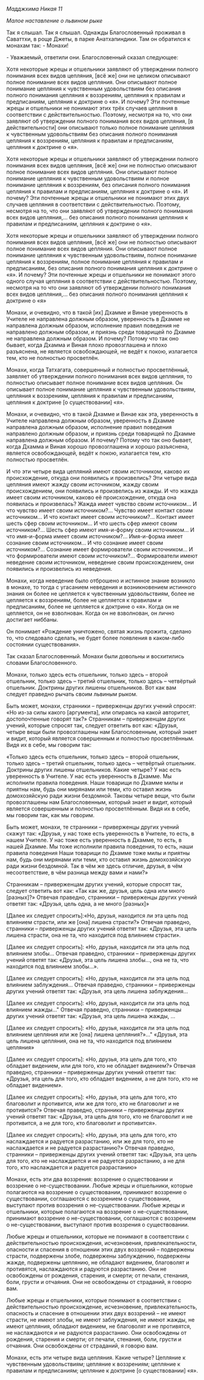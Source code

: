 *Мадджхима Никая 11*

*Малое наставление о львином рыке*

Так я слышал\. Так я слышал\. Однажды Благословенный проживал в Саваттхи, в роще Джеты, в парке Анатхапиндики\. Там он обратился к монахам так: \- Монахи\!

\- Уважаемый, ответили они\. Благословенный сказал следующее:

Хотя некоторые жрецы и отшельники заявляют об утверждении полного понимания всех видов цепляния, \[всё же\] они не целиком описывают полное понимание всех видов цепляния\. Они описывают полное понимание цепляния к чувственным удовольствиям без описания полного понимания цепляния к воззрениям, цепляния к правилам и предписаниям, цепляния к доктрине о «я»\. И почему? Эти почтенные жрецы и отшельники не понимают этих трёх случаев цепляния в соответствии с действительностью\. Поэтому, несмотря на то, что они заявляют об утверждении полного понимания всех видов цепляния, \[в действительности\] они описывают только полное понимание цепляния к чувственным удовольствиям без описания полного понимания цепляния к воззрениям, цепляния к правилам и предписаниям, цепляния к доктрине о «я»\.

Хотя некоторые жрецы и отшельники заявляют об утверждении полного понимания всех видов цепляния, \[всё же\] они не полностью описывают полное понимание всех видов цепляния\. Они описывают полное понимание цепляния к чувственным удовольствиям и полное понимание цепляния к воззрениям, без описания полного понимания цепляния к правилам и предписаниям, цепляния к доктрине о «я»\. И почему? Эти почтенные жрецы и отшельники не понимают этих двух случаев цепляния в соответствии с действительностью\. Поэтому, несмотря на то, что они заявляют об утверждении полного понимания всех видов цепляния,… без описания полного понимания цепляния к правилам и предписаниям, цепляния к доктрине о «я»\. 

Хотя некоторые жрецы и отшельники заявляют об утверждении полного понимания всех видов цепляния, \[всё же\] они не полностью описывают полное понимание всех видов цепляния\. Они описывают полное понимание цепляния к чувственным удовольствиям, полное понимание цепляния к воззрениям, полное понимание цепляния к правилам и предписаниям, без описания полного понимания цепляния к доктрине о «я»\. И почему? Эти почтенные жрецы и отшельники не понимают этого одного случая цепляния в соответствии с действительностью\. Поэтому, несмотря на то что они заявляют об утверждении полного понимания всех видов цепляния,… без описания полного понимания цепляния к доктрине о «я» 

Монахи, и очевидно, что в такой \[их\] Дхамме и Винае уверенность в Учителе не направлена должным образом, уверенность в Дхамме не направлена должным образом, исполнение правил поведения не направлено должным образом, и приязнь среди товарищей по Дхамме не направлена должным образом\. И почему? Потому что так оно бывает, когда Дхамма и Виная плохо провозглашена и плохо разъяснена, не является освобождающей, не ведёт к покою, излагается тем, кто не полностью просветлён\.

Монахи, когда Татхагата, совершенный и полностью просветлённый, заявляет об утверждении полного понимания всех видов цепляния, то полностью описывает полное понимание всех видов цепляния\. Он описывает полное понимание цепляния к чувственным удовольствиям, цепляния к воззрениям, цепляния к правилам и предписаниям, цепляния к доктрине \[о существовании\] «я»\.

Монахи, и очевидно, что в такой Дхамме и Винае как эта, уверенность в Учителе направлена должным образом, уверенность в Дхамме направлена должным образом, исполнение правил поведения направлено должным образом, и приязнь среди товарищей по Дхамме направлена должным образом\. И почему? Потому что так оно бывает, когда Дхамма и Виная хорошо провозглашена и хорошо разъяснена, является освобождающей, ведёт к покою, излагается тем, кто полностью просветлён\.

И что эти четыре вида цепляний имеют своим источником, каково их происхождение, откуда они появились и произвелись? Эти четыре вида цепляния имеют жажду своим источником, жажду своим происхождением, они появились и произвелись из жажды\. И что жажда имеет своим источником, каково её происхождение, откуда она появилась и произвелась? Жажда имеет чувство своим источником… И что чувство имеет своим источником?… Чувство имеет контакт своим источником… И что контакт имеет своим источником?… Контакт имеет шесть сфер своим источником… И что шесть сфер имеют своим источником?… Шесть сфер имеют имя\-и\-форму своим источником… И что имя\-и\-форма имеет своим источником?… Имя\-и\-форма имеет сознание своим источником… И что сознание имеет своим источником?… Сознание имеет формирователи своим источником… И что формирователи имеют своим источником?… Формирователи имеют неведение своим источником, неведение своим происхождением, они появились и произвелись из неведения\.

Монахи, когда неведение было отброшено и истинное знание возникло в монахе, то тогда с угасанием неведения и возникновением истинного знания он более не цепляется к чувственным удовольствиям, более не цепляется к воззрениям, более не цепляется к правилам и предписаниям, более не цепляется к доктрине о «я»\. Когда он не цепляется, он не взволнован\. Когда он не взволнован, он лично достигает ниббаны\.

Он понимает «Рождение уничтожено, святая жизнь прожита, сделано то, что следовало сделать, не будет более появления в каком\-либо состоянии существования»\.

Так сказал Благословенный\. Монахи были довольны и восхитились словами Благословенного\.

Монахи, только здесь есть отшельник, только здесь – второй отшельник, только здесь – третий отшельник, только здесь – четвёртый отшельник\. Доктрины других лишены отшельников\. Вот как вам следует праведно рычать своим львиным рыком\.

Быть может, монахи, странники – приверженцы других учений спросят: «Но из\-за силы какого \[аргумента\], или опираясь на какой авторитет, достопочтенные говорят так?» Странникам – приверженцам других учений, которые спросят так, следует ответить вот как: «Друзья, четыре вещи были провозглашены нам Благословенным, который знает и видит, который является совершенным и полностью просветлённым\. Видя их в себе, мы говорим так:

«Только здесь есть отшельник, только здесь – второй отшельник, только здесь – третий отшельник, только здесь – четвёртый отшельник\. Доктрины других лишены отшельников\. Какие четыре? У нас есть уверенность в Учителе\. У нас есть уверенность в Дхамме\. Мы исполнили правила поведения\. Наши товарищи по Дхамме милы и приятны нам, будь они мирянами или теми, кто оставил жизнь домохозяйскую ради жизни бездомной\. Таковы четыре вещи, что были провозглашены нам Благословенным, который знает и видит, который является совершенным и полностью просветлённым\. Видя их в себе, мы говорим так, как мы говорим\.

Быть может, монахи, те странники – приверженцы других учений скажут так: «Друзья, у нас тоже есть уверенность в Учителе, то есть, в нашем Учителе\. У нас тоже есть уверенность в Дхамме, то есть, в нашей Дхамме\. Мы тоже исполнили правила поведения, то есть, наши правила поведения Наши товарищи по Дхамме тоже милы и приятны нам, будь они мирянами или теми, кто оставил жизнь домохозяйскую ради жизни бездомной\. Так в чём же здесь отличие, друзья, в чём несоответствие, в чём разница между вами и нами?»

Странникам – приверженцам других учений, которые спросят так, следует ответить вот как: «Так как же, друзья, цель одна или много \[разных\]?» Отвечая праведно, странники – приверженцы других учений ответят так: «Друзья, цель одна, а не много \[разных\]»

\[Далее их следует спросить\]:«Но, друзья, находится ли эта цель под влиянием страсти, или же \[она\] лишена страсти?» Отвечая праведно, странники – приверженцы других учений ответят так: «Друзья, эта цель лишена страсти, она не та, что находится под влиянием страсти»\.

\[Далее их следует спросить\]: «Но, друзья, находится ли эта цель под влиянием злобы… Отвечая праведно, странники – приверженцы других учений ответят так: «Друзья, эта цель лишена злобы…, она не та, что находится под влиянием злобы…»\.

\[Далее их следует спросить\]: «Но, друзья, находится ли эта цель под влиянием заблуждения… Отвечая праведно, странники – приверженцы других учений ответят так: «Друзья, эта цель лишена заблуждения…

\[Далее их следует спросить\]: «Но, друзья, находится ли эта цель под влиянием жажды…" Отвечая праведно, странники – приверженцы других учений ответят так: «Друзья, эта цель лишена жажды, …

\[Далее их следует спросить\]: «Но, друзья, находится ли эта цель под влиянием цепляния или же \[она\] лишена цепляния?»…" «Друзья, эта цель лишена цепляния, она не та, что находится под влиянием цепляния»

\[Далее их следует спросить\]: «Но, друзья, эта цель для того, кто обладает видением, или для того, кто не обладает видением?» Отвечая праведно, странники – приверженцы других учений ответят так: «Друзья, эта цель для того, кто обладает видением, а не для того, кто не обладает видением»\.

\[Далее их следует спросить\]: «Но, друзья, эта цель для того, кто благоволит и противится, или же для того, кто не благоволит и не противится?» Отвечая праведно, странники – приверженцы других учений ответят так: «Друзья, эта цель для того, кто не благоволит и не противится, а не для того, кто благоволит и противится»\.

\[Далее их следует спросить\]: «Но, друзья, эта цель для того, кто наслаждается и радуется разрастанию, или же для того, кто не наслаждается и не радуется разрастанию?» Отвечая праведно, странники – приверженцы других учений ответят так: «Друзья, эта цель для того, кто не наслаждается и не радуется разрастанию, а не для того, кто наслаждается и радуется разрастанию»

Монахи, есть эти два воззрения: воззрение о существовании и воззрение о не\-существовании\. Любые жрецы и отшельники, которые полагаются на воззрение о существовании, принимают воззрение о существовании, соглашаются с воззрением о существовании, выступают против воззрения о не\-существовании\. Любые жрецы и отшельники, которые полагаются на воззрение о не\-существовании, принимают воззрение о не\-существовании, соглашаются с воззрением о не\-существовании, выступают против воззрения о существовании\.

Любые жрецы и отшельники, которые не понимают в соответствии с действительностью происхождения, исчезновения, привлекательности, опасности и спасения в отношении этих двух воззрений – подвержены страсти, подвержены злобе, подвержены заблуждению, подвержены жажде, подвержены цеплянию, не обладают видением, благоволят и противятся, наслаждаются и радуются разрастанию\. Они не освобождены от рождения, старения, и смерти; от печали, стенания, боли, грусти и отчаяния\. Они не освобождены от страданий, я говорю вам\.

Любые жрецы и отшельники, которые понимают в соответствии с действительностью происхождение, исчезновение, привлекательность, опасность и спасение в отношении этих двух воззрений – не имеют страсти, не имеют злобы, не имеют заблуждения, не имеют жажды, не имеют цепляния, обладают видением, не благоволят и не противятся, не наслаждаются и не радуются разрастанию\. Они освобождены от рождения, старения и смерти; от печали, стенания, боли, грусти и отчаяния\. Они освобождены от страданий, я говорю вам\.

Монахи, есть эти четыре вида цепляния\. Какие четыре? Цепляние к чувственным удовольствиям; цепляние к воззрениям; цепляние к правилам и предписаниям; цепляние к доктрине \[о существовании\] «я»\.
